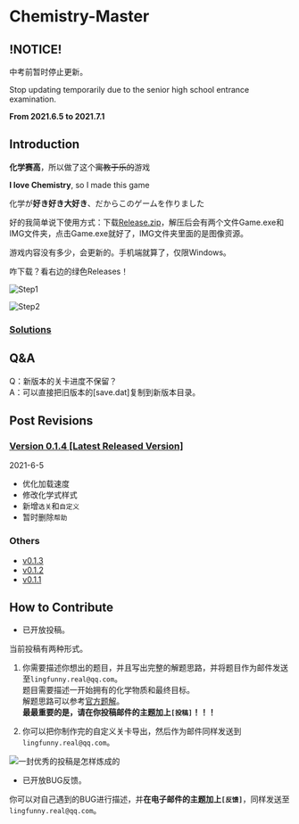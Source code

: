 # Chemistry-Master

## !NOTICE!

中考前暂时停止更新。

Stop updating temporarily due to the senior high school entrance examination.

**From 2021.6.5 to 2021.7.1**

## Introduction

**化学赛高**，所以做了这个~~寓教于乐的~~游戏

**I love Chemistry**, so I made this game

化学が**好き好き大好き**、だからこのゲームを作りました

好的我简单说下使用方式：下载[Release.zip](https://github.com/lingfunny/Chemistry-Master/releases)，解压后会有两个文件Game.exe和IMG文件夹，点击Game.exe就好了，IMG文件夹里面的是图像资源。

游戏内容没有多少，会更新的。手机端就算了，仅限Windows。

咋下载？看右边的绿色Releases！

![Step1](https://cdn.luogu.com.cn/upload/image_hosting/d43d9jfi.png)

![Step2](https://cdn.luogu.com.cn/upload/image_hosting/1e6jsiyf.png)

### [Solutions](Solutions.md)

## Q&A

Q：新版本的关卡进度不保留？\
A：可以直接把旧版本的[save.dat]复制到新版本目录。

## Post Revisions

### [Version 0.1.4 [Latest Released Version]](https://github.com/lingfunny/Chemistry-Master/releases/tag/v0.1.4)

2021-6-5

- 优化加载速度
- 修改化学式样式
- 新增`选关`和`自定义`
- 暂时删除`帮助`

### Others

- [v0.1.3](https://github.com/lingfunny/Chemistry-Master/releases/tag/v0.1.3)
- [v0.1.2](https://github.com/lingfunny/Chemistry-Master/releases/tag/v0.1.2)
- [v0.1.1](https://github.com/lingfunny/Chemistry-Master/releases/tag/v0.1.1)

## How to Contribute

- 已开放投稿。

当前投稿有两种形式。

1. 你需要描述你想出的题目，并且写出完整的解题思路，并将题目作为邮件发送至`lingfunny.real@qq.com`。\
题目需要描述一开始拥有的化学物质和最终目标。\
解题思路可以参考[官方题解](Solutions.md)。\
**最最重要的是，请在你投稿邮件的主题加上`[投稿]`！！！**

2. 你可以把你制作完的自定义关卡导出，然后作为邮件同样发送到`lingfunny.real@qq.com`。

![一封优秀的投稿是怎样炼成的](https://cdn.luogu.com.cn/upload/image_hosting/phdjf2as.png)

- 已开放BUG反馈。

你可以对自己遇到的BUG进行描述，并**在电子邮件的主题加上`[反馈]`**，同样发送至`lingfunny.real@qq.com`。
